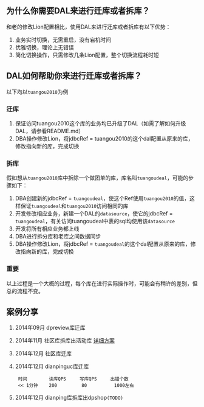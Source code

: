 ## 为什么你需要DAL来进行迁库或者拆库？
和老的修改Lion配置相比，使用DAL来进行迁库或者拆库有以下优势：
1. 业务实时切换，无需重启，没有宕机时间
2. 优雅切换，理论上无错误
3. 简化切换操作，只需修改几条Lion配置，整个切换流程耗时短

## DAL如何帮助你来进行迁库或者拆库？

以下均以`tuangou2010`为例

### 迁库
1. 保证访问tuangou2010这个库的业务均已升级了DAL（如需了解如何升级DAL，请参看README.md）
2. DBA操作修改Lion，将jdbcRef = tuangou2010的这个dal配置从原来的库，修改指向新的库，完成切换


### 拆库
假如想从`tuangou2010`库中拆除一个做团单的库，库名叫`tuangoudeal`，可能的步骤如下：

1. DBA创建新的jdbcRef = `tuangoudeal`，使这个Ref使用`tuangou2010`的值，这样保证`tuangoudeal`和`tuangou2010`访问相同的库
2. 开发修改相应业务，新建一个DAL的`datasource`，使它的jdbcRef = `tuangoudeal`，有关访问tuangoudeal中表的sql均使用该`datasource`
3. 开发将所有相应业务都上线
4. DBA进行拆分库和老库之间数据同步
5. DBA操作修改Lion，将jdbcRef = `tuangoudeal`的这个dal配置从原来的库，修改指向新的库，完成切换

### 重要
以上过程是一个大概的过程，每个库在进行实际操作时，可能会有稍许的差别，但总的流程不变。

## 案例分享
1. 2014年09月	dpreview库迁库
2. 2014年11月	社区库拆库出活动库  [详细方案](http://wiki.dp/pages/viewpage.action?pageId=8978623)
3. 2014年12月	社区库迁库
4. 2014年12月	dianpinguc库迁库

        时间        读库QPS     写库QPS     出错个数
        << 1分钟    200         80          1000左右              
    
5. 2014年12月	dianping库拆库出dpshop`(TODO)`